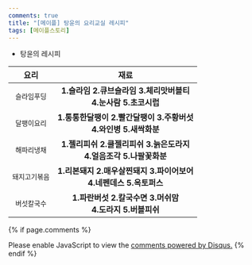 ```yaml
---
comments: true
title: "[메이플] 탕윤의 요리교실 레시피"
tags: [메이플스토리]
---
```


- 탕윤의 레시피

|요리|재료|
|:---:|:---:|
|`슬라임푸딩`|**1.슬라임 2.큐브슬라임 3.체리맛버블티**<br>**4.눈사람 5.초코시럽**|
|`달팽이요리`|**1.통통한달팽이 2.빨간달팽이 3.주황버섯**<br>**4.와인병 5.새싹화분**|
|`해파리냉채`|**1.젤리피쉬 2.쿨젤리피쉬 3.늙은도라지**<br>**4.얼음조각 5.나팔꽃화분**|
|`돼지고기볶음`|**1.리본돼지 2.매우살찐돼지 3.파이어보어**<br>**4.네펜데스 5.옥토퍼스**|
|`버섯칼국수`|**1.파란버섯 2.칼국수면 3.머쉬맘**<br>**4.도라지 5.버블피쉬**|

{% if page.comments %}
<div id="disqus_thread"></div>
<script>

/**
*  RECOMMENDED CONFIGURATION VARIABLES: EDIT AND UNCOMMENT THE SECTION BELOW TO INSERT DYNAMIC VALUES FROM YOUR PLATFORM OR CMS.
*  LEARN WHY DEFINING THESE VARIABLES IS IMPORTANT: https://disqus.com/admin/universalcode/#configuration-variables*/
/*
var disqus_config = function () {
this.page.url = PAGE_URL;  // Replace PAGE_URL with your page's canonical URL variable
this.page.identifier = PAGE_IDENTIFIER; // Replace PAGE_IDENTIFIER with your page's unique identifier variable
};
*/
(function() { // DON'T EDIT BELOW THIS LINE
var d = document, s = d.createElement('script');
s.src = 'https://dndl93.disqus.com/embed.js';
s.setAttribute('data-timestamp', +new Date());
(d.head || d.body).appendChild(s);
})();
</script>
<noscript>Please enable JavaScript to view the <a href="https://disqus.com/?ref_noscript">comments powered by Disqus.</a></noscript>
{% endif %}